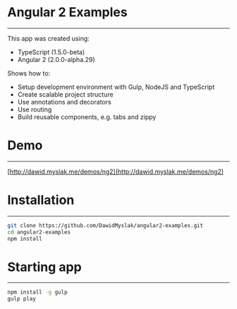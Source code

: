 # Angular 2 Examples
--------

This app was created using:
* TypeScript (1.5.0-beta)
* Angular 2 (2.0.0-alpha.29)

Shows how to:
* Setup development environment with Gulp, NodeJS and TypeScript
* Create scalable project structure
* Use annotations and decorators
* Use routing
* Build reusable components, e.g. tabs and zippy

# Demo
--------
[http://dawid.myslak.me/demos/ng2](http://dawid.myslak.me/demos/ng2)

# Installation
--------
```bash
git clone https://github.com/DawidMyslak/angular2-examples.git
cd angular2-examples
npm install
```

# Starting app
--------
```bash
npm install -g gulp
gulp play
```